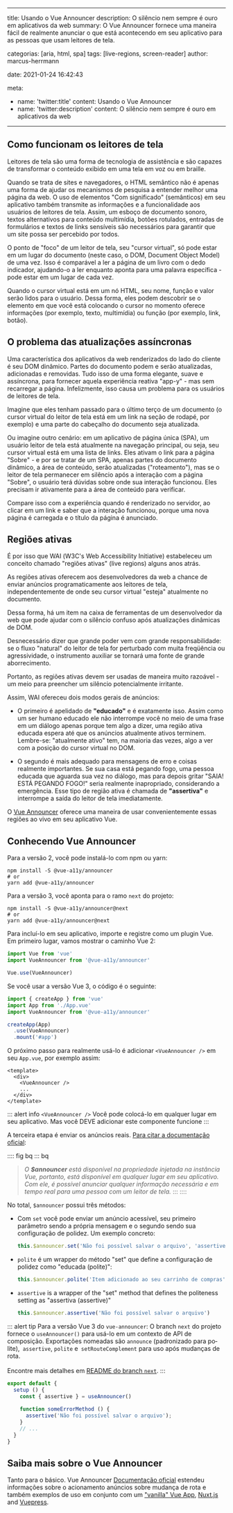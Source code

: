 ---
title: Usando o Vue Announcer
description: O silêncio nem sempre é ouro em aplicativos da web
summary: O Vue Announcer fornece uma maneira fácil de realmente anunciar o que está acontecendo em seu aplicativo para as pessoas que usam leitores de tela.

categorias: [aria, html, spa]
tags: [live-regions, screen-reader]
author: marcus-herrmann

date: 2021-01-24 16:42:43

meta:
  - name: 'twitter:title'
    content: Usando o Vue Announcer
  - name: 'twitter:description'
    content: O silêncio nem sempre é ouro em aplicativos da web

-------------------------

##  Como funcionam os leitores de tela

Leitores de tela são uma forma de tecnologia de assistência e são capazes de transformar o conteúdo exibido em uma tela em voz ou em braille. 

Quando se trata de sites e navegadores, o HTML semântico não é apenas uma forma de ajudar os mecanismos de pesquisa a entender melhor uma página da web. O uso de elementos "Com significado" (semânticos) em seu aplicativo também transmite as informações e a funcionalidade aos usuários de leitores de tela. Assim, um esboço de documento sonoro, textos alternativos para conteúdo multimídia, botões rotulados, entradas de formulários e textos de links sensíveis são necessários para garantir que um site possa ser percebido por todos.

O ponto de "foco" de um leitor de tela, seu "cursor virtual", só pode estar em um lugar do documento (neste caso, o DOM, Document Object Model) de uma vez. Isso é comparável a ler a página de um livro com o dedo indicador, ajudando-o a ler enquanto aponta para uma palavra específica - pode estar em um lugar de cada vez.

Quando o cursor virtual está em um nó HTML, seu nome, função e valor serão lidos para o usuário. Dessa forma, eles podem descobrir se o elemento em que você está colocando o cursor no momento oferece informações (por exemplo, texto, multimídia) ou função (por exemplo, link, botão).

## O problema das atualizações assíncronas

Uma característica dos aplicativos da web renderizados do lado do cliente é seu DOM dinâmico. Partes do documento podem e serão atualizadas, adicionadas e removidas. Tudo isso de uma forma elegante, suave e assíncrona, para fornecer aquela experiência reativa "app-y" - mas sem recarregar a página. Infelizmente, isso causa um problema para os usuários de leitores de tela.

Imagine que eles tenham passado para o último terço de um documento (o cursor virtual do leitor de tela está em um link na seção de rodapé, por exemplo) e uma parte do cabeçalho do documento seja atualizada. 

Ou imagine outro cenário: em um aplicativo de página única (SPA), um usuário leitor de tela está atualmente na navegação principal, ou seja, seu cursor virtual está em uma lista de links. Eles ativam o link para a página "Sobre" - e por se tratar de um SPA, apenas partes do documento dinâmico, a área de conteúdo, serão atualizadas ("roteamento"), mas se o leitor de tela permanecer em silêncio após a interação com a página "Sobre", o usuário terá dúvidas sobre onde sua interação funcionou. Eles precisam ir ativamente para a área de conteúdo para verificar.

Compare isso com a experiência quando é renderizado no servidor, ao clicar em um link e saber que a interação funcionou, porque uma nova página é carregada e o título da página é anunciado.

## Regiões ativas

É por isso que WAI (<span lang="en">W3C's Web Accessibility Initiative</span>) estabeleceu um conceito chamado "regiões ativas" (live regions) alguns anos atrás.

As regiões ativas oferecem aos desenvolvedores da web a chance de enviar anúncios programaticamente aos leitores de tela, independentemente de onde seu cursor virtual "esteja" atualmente no documento. 

Dessa forma, há um item na caixa de ferramentas de um desenvolvedor da web que pode ajudar com o silêncio confuso após atualizações dinâmicas de DOM.

Desnecessário dizer que grande poder vem com grande responsabilidade: se o fluxo "natural" do leitor de tela for perturbado com muita freqüência ou agressividade, o instrumento auxiliar se tornará uma fonte de grande aborrecimento.

Portanto, as regiões ativas devem ser usadas de maneira muito razoável - um meio para preencher um silêncio potencialmente irritante.

Assim, WAI ofereceu dois modos gerais de anúncios:

- O primeiro é apelidado de **"educado"** e é exatamente isso. Assim como um ser humano educado ele não interrompe você no meio de uma frase em um diálogo apenas porque tem algo a dizer, uma região ativa educada espera até que os anúncios atualmente ativos terminem. Lembre-se: "atualmente ativo" tem, na maioria das vezes, algo a ver com a posição do cursor virtual no DOM.

- O segundo é mais adequado para mensagens de erro e coisas realmente importantes. Se sua casa está pegando fogo, uma pessoa educada que aguarda sua vez no diálogo, mas para depois gritar "SAIA! ESTÁ PEGANDO FOGO!" seria realmente inapropriado, considerando a emergência. Esse tipo de região ativa é chamada de **"assertiva"** e interrompe a saída do leitor de tela imediatamente.

O [Vue Announcer](https://github.com/vue-a11y/vue-announcer) oferece uma maneira de usar convenientemente essas regiões ao vivo em seu aplicativo Vue.

## Conhecendo Vue Announcer

Para a versão 2, você pode instalá-lo com npm ou yarn:

```shell
npm install -S @vue-a11y/announcer
# or
yarn add @vue-a11y/announcer
```

Para a versão 3, você aponta para o ramo `next` do projeto:
```shell
npm install -S @vue-a11y/announcer@next
# or
yarn add @vue-a11y/announcer@next
```

Para incluí-lo em seu aplicativo, importe e registre como um plugin Vue.  
Em primeiro lugar, vamos mostrar o caminho Vue 2:

```js
import Vue from 'vue'
import VueAnnouncer from '@vue-a11y/announcer'

Vue.use(VueAnnouncer)
```

Se você usar a versão Vue 3, o código é o seguinte:

```js
import { createApp } from 'vue'
import App from './App.vue'
import VueAnnouncer from '@vue-a11y/announcer'

createApp(App)
  .use(VueAnnouncer)
  .mount('#app')

```

O próximo passo para realmente usá-lo é adicionar `<VueAnnouncer />` em seu `App.vue`, por exemplo assim:

```vue
<template>
  <div>
    <VueAnnouncer />
    ...
  </div>
</template>
```

::: alert info
`<VueAnnouncer />` Você pode colocá-lo em qualquer lugar em seu aplicativo. Mas você DEVE adicionar este componente funcione
:::

A terceira etapa é enviar os anúncios reais. [Para citar a documentação oficial](https://vue-announcer-v2.surge.sh/guide/announcer.html#methods):

:::: fig bq
::: bq
> _O **$announcer** está disponível na propriedade injetada na instância Vue, portanto, está disponível em qualquer lugar em seu aplicativo. Com ele, é possível anunciar qualquer informação necessária e em tempo real para uma pessoa com um leitor de tela._
:::
::::

No total, `$announcer` possui três métodos:

- <div style="display: inline">
    <p>Com <code>set</code> você pode enviar um anúncio acessível, seu primeiro parâmetro sendo a própria mensagem e o segundo sendo sua configuração de polidez. Um exemplo concreto:</p>
    
    ```js
    this.$announcer.set('Não foi possível salvar o arquivo', 'assertive')
    ```

  </div>

- <div style="display: inline">
    <p> <code>polite</code>  é um wrapper do método "set" que define a configuração de polidez como "educada (<span lang="en">polite</span>)":</p>
    
    ```js
    this.$announcer.polite('Item adicionado ao seu carrinho de compras')
    ```

  </div>

- <div style="display: inline">
    <p> <code>assertive</code> is a wrapper of the "set" method that defines the politeness setting as "assertiva (<span lang="en">assertive</span>)"</p>
    
    ```js
    this.$announcer.assertive('Não foi possível salvar o arquivo')
    ```

  </div>


::: alert tip
Para a versão Vue 3 do `vue-announcer`: O branch `next` do projeto fornece o `useAnnouncer()` para usá-lo em um contexto de API de composição.
Exportações nomeadas são `announce` (padronizado para <span lang="en">polite</span>),` assertive`, `polite` e` setRouteComplement` para uso após mudanças de rota.
<br /><br />
Encontre mais detalhes em [README do branch `next`]( https://github.com/vue-a11y/vue-announcer/blob/next/README.md).
:::

```js
export default {
  setup () {
    const { assertive } = useAnnouncer()
    
    function someErrorMethod () {
      assertive('Não foi possível salvar o arquivo');
    }
    // ...
  }
}
```

## Saiba mais sobre o Vue Announcer

Tanto para o básico. Vue Announcer [Documentação oficial](https://vue-announcer-v2.surge.sh/guide/announcer-router.html) estendeu informações sobre o acionamento anúncios sobre mudança de rota e também exemplos de uso em conjunto com um ["vanilla" Vue App](https://vue-announcer-v2.surge.sh/demos/), [Nuxt.js](https://vue-announcer-v2.surge.sh/demos/nuxt.html) and [Vuepress](https://vue-announcer-v2.surge.sh/demos/vuepress.html).
